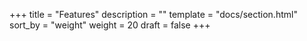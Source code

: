 +++
title = "Features"
description = ""
template = "docs/section.html"
sort_by = "weight"
weight = 20
draft = false
+++
